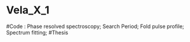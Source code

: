 # Vela_X_1

#Code : Phase resolved spectroscopy; Search Period; Fold pulse profile; Spectrum fitting; 
#Thesis
